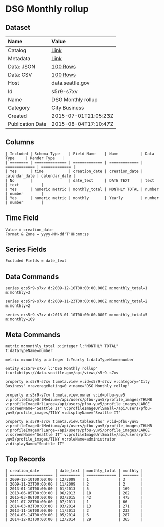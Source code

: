 # DSG Monthly rollup

## Dataset

| Name | Value |
| :--- | :---- |
| Catalog | [Link](https://catalog.data.gov/dataset/dsg-monthly-rollup) |
| Metadata | [Link](https://data.seattle.gov/api/views/s5r9-s7xv) |
| Data: JSON | [100 Rows](https://data.seattle.gov/api/views/s5r9-s7xv/rows.json?max_rows=100) |
| Data: CSV | [100 Rows](https://data.seattle.gov/api/views/s5r9-s7xv/rows.csv?max_rows=100) |
| Host | data.seattle.gov |
| Id | s5r9-s7xv |
| Name | DSG Monthly rollup |
| Category | City Business |
| Created | 2015-07-01T21:05:23Z |
| Publication Date | 2015-08-04T17:10:47Z |

## Columns

```ls
| Included | Schema Type    | Field Name    | Name          | Data Type     | Render Type   |
| ======== | ============== | ============= | ============= | ============= | ============= |
| Yes      | time           | creation_date | creation_date | calendar_date | calendar_date |
| No       |                | date_text     | DATE TEXT     | text          | text          |
| Yes      | numeric metric | monthly_total | MONTHLY TOTAL | number        | number        |
| Yes      | numeric metric | monthly       | Yearly        | number        | number        |
```

## Time Field

```ls
Value = creation_date
Format & Zone = yyyy-MM-dd'T'HH:mm:ss
```

## Series Fields

```ls
Excluded Fields = date_text
```

## Data Commands

```ls
series e:s5r9-s7xv d:2009-12-10T00:00:00.000Z m:monthly_total=1 m:monthly=3

series e:s5r9-s7xv d:2009-11-23T00:00:00.000Z m:monthly_total=2 m:monthly=2

series e:s5r9-s7xv d:2013-01-10T00:00:00.000Z m:monthly_total=5 m:monthly=169
```

## Meta Commands

```ls
metric m:monthly_total p:integer l:"MONTHLY TOTAL" t:dataTypeName=number

metric m:monthly p:integer l:Yearly t:dataTypeName=number

entity e:s5r9-s7xv l:"DSG Monthly rollup" t:url=https://data.seattle.gov/api/views/s5r9-s7xv

property e:s5r9-s7xv t:meta.view v:id=s5r9-s7xv v:category="City Business" v:averageRating=0 v:name="DSG Monthly rollup"

property e:s5r9-s7xv t:meta.view.owner v:id=pfbu-yuv5 v:profileImageUrlMedium=/api/users/pfbu-yuv5/profile_images/THUMB v:profileImageUrlLarge=/api/users/pfbu-yuv5/profile_images/LARGE v:screenName="Seattle IT" v:profileImageUrlSmall=/api/users/pfbu-yuv5/profile_images/TINY v:displayName="Seattle IT"

property e:s5r9-s7xv t:meta.view.tableauthor v:id=pfbu-yuv5 v:profileImageUrlMedium=/api/users/pfbu-yuv5/profile_images/THUMB v:profileImageUrlLarge=/api/users/pfbu-yuv5/profile_images/LARGE v:screenName="Seattle IT" v:profileImageUrlSmall=/api/users/pfbu-yuv5/profile_images/TINY v:roleName=administrator v:displayName="Seattle IT"
```

## Top Records

```ls
| creation_date       | date_text | monthly_total | monthly | 
| =================== | ========= | ============= | ======= | 
| 2009-12-10T00:00:00 | 12/2009   | 1             | 3       | 
| 2009-11-23T00:00:00 | 11/2009   | 2             | 2       | 
| 2013-01-10T00:00:00 | 01/2013   | 5             | 169     | 
| 2013-06-05T00:00:00 | 06/2013   | 18            | 202     | 
| 2015-03-06T00:00:00 | 03/2015   | 42            | 475     | 
| 2011-07-28T00:00:00 | 07/2011   | 1             | 66      | 
| 2014-03-03T00:00:00 | 03/2014   | 13            | 271     | 
| 2013-11-16T00:00:00 | 11/2013   | 2             | 232     | 
| 2014-05-14T00:00:00 | 05/2014   | 6             | 287     | 
| 2014-12-03T00:00:00 | 12/2014   | 29            | 365     | 
```
